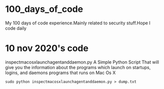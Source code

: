 # 100_days_of_code
My 100 days of code experience.Mainly related to security stuff.Hope I code daily 

# 10 nov 2020's code
inspectmacosxlaunchagentanddaemon.py
A Simple Python Script That will give you the information about the  programs which launch on  startups, logins, and daemons programs that runs on Mac Os X

`sudo python inspectmacosxlaunchagentanddaemon.py > dump.txt`
